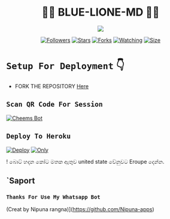 <h1 align="center"> 👨‍💻 BLUE-LIONE-MD 👨‍💻<br></h1>
<p align="center"> <a href="github.com/Nipuna-apps"><img align="center" src="https://i.ibb.co/x1SLFB2/Pics-Art-09-09-06-29-33.jpg"/></a>
 <p align="center">
<a href="https://github.com/Nipuna-apps/Blue-Lione-MD"><img title="Followers" src="https://img.shields.io/github/followers/Nipuna-apps?e=flat-square"></a>
<a href="https://github.com/Nipuna-apps/Blue-Lione-MD/stargazers/"><img title="Stars" src="https://img.shields.io/github/stars/Nipuna-apps/Blue-Lione-MD?color=blue&style=flat-square"></a>
<a href="https://github.com/Nipuna-apps/Blue-Lione-MD/network/members"><img title="Forks" src="https://img.shields.io/github/forks/Nipuna-apps/Blue-Lione-MD?color=red&style=flat-square"></a>
<a href="https://github.com/Nipuna-apps/Blue-Lione-MD/watchers"><img title="Watching" src="https://img.shields.io/github/watchers/Nipuna-apps/Blue-Lione-MD?label=Watchers&color=blue&style=flat-square"></a>
<a href="https://github.com/Nipuna-apps/Blue-Lione-MD"><img title="Size" src="https://img.shields.io/github/repo-size/Nipuna-apps/Blue-Lione-MD?style=flat-square&color=green"></a>
<p align='center'>
    </p>


# `Setup For Deployment` 👇

- FORK THE REPOSITORY [Here](https://github.com/Nipuna-apps/Blue-Lione-Bot/fork)

## `Scan QR Code For Session`
 
[![Cheems Bot](https://repl.it/badge/github/quiec/whatsasena)](https://replit.com/@nipunarangana/BlueLioneQR?v=1)
 
 ## `Deploy To Heroku`
 
[![Deploy](https://www.herokucdn.com/deploy/button.svg)](https://heroku.com/deploy)
[![Only](https://i.ibb.co/FJcrYJw/Screenshot-2022-10-08-192010.jpg)](https://heroku.com/deploy)
 
! බොට් හදන කෝට මතක ඇතුව united state වේනුවට Eroupe දෙන්න.
 ## `Saport

 ### `Thanks For Use My Whatsapp Bot`
(Creat by Nipuna rangna)](https://github.com/Nipuna-apps)
